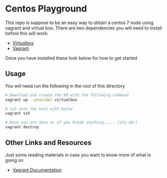 Centos Playground
==================


This repo is suppose to be an easy way to obtain a centos 7 node using vagrant and virtual box.  There are two dependencies you will need to install before this will work:

* [Virtualbox](https://www.virtualbox.org/wiki/Downloads)
* [Vagrant](https://www.vagrantup.com/downloads.html)

Once you have installed these look below for how to get started

## Usage

You will need run the following in the root of this directory


```bash
# Download and create the VM with the following command
vagrant up --provider virtualbox

# ssh into the host with below
vagrant ssh

# Once you are done or if you break anything..... (its ok!)
vagrant destroy
```


## Other Links and Resources

Just some reading materials in case you want to know more of what is going on

* [Vagrant Documentation](https://docs.vagrantup.com/v2/getting-started/index.html)
